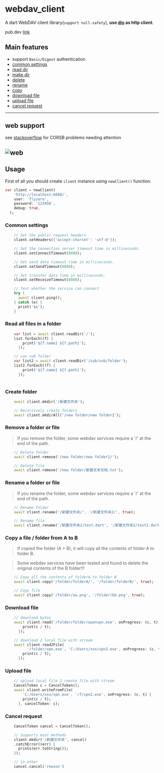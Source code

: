 # webdav_client

A dart WebDAV client library(`support null-safety`), **use [dio](https://github.com/flutterchina/dio) as http client**.

pub.dev [link](https://pub.dev/packages/webdav_client)

## Main features

* support ``Basic/Digest`` authentication
* [common settings](#common-settings)
* [read dir](#read-all-files-in-a-folder)
* [make dir](#create-folder)
* [delete](#remove-a-folder-or-file)
* [rename](#rename-a-folder-or-file)
* [copy](#copy-a-file-/-folder-from-A-to-B)
* [download file](#download-file)
* [upload file](#upload-file)
* [cancel request](#cancel-request)
---

## web support

see [stackoverflow](https://stackoverflow.com/questions/65630743/how-to-solve-flutter-web-api-cors-error-only-with-dart-code) for CORSB problems needing attention

![web](https://raw.githubusercontent.com/flymzero/webdav_client/main/images/1.png)
---

## Usage

First of all you should create `client` instance using `newClient()` function:
```dart
var client = newClient(
    'http://localhost:6688/',
    user: 'flyzero',
    password: '123456',
    debug: true,
  );
```

### Common settings
```dart
    // Set the public request headers
    client.setHeaders({'accept-charset': 'utf-8'});

    // Set the connection server timeout time in milliseconds.
    client.setConnectTimeout(8000);

    // Set send data timeout time in milliseconds.
    client.setSendTimeout(8000);

    // Set transfer data time in milliseconds.
    client.setReceiveTimeout(8000);

    // Test whether the service can connect
    try {
      await client.ping();
    } catch (e) {
      print('$e');
    }
```

### Read all files in a folder
```dart
    var list = await client.readDir('/');
    list.forEach((f) {
        print('${f.name} ${f.path}');
      });

    // can sub folder
    var list2 = await client.readDir('/sub/sub/folder');
    list2.forEach((f) {
        print('${f.name} ${f.path}');
      });
    
```

### Create folder
```dart
    await client.mkdir('/新建文件夹');

    // Recursively create folders
    await client.mkdirAll('/new folder/new folder2');
```

### Remove a folder or file
> If you remove the folder, some webdav services require a '/' at the end of the path.
```dart
    // Delete folder
    await client.remove('/new folder/new folder2/');

    // Delete file
    await client.remove('/new folder/新建文本文档.txt');
```

### Rename a folder or file
> If you rename the folder, some webdav services require a '/' at the end of the path.
```dart
    // Rename folder
    await client.rename('/新建文件夹/', '/新建文件夹2/', true);

    // Rename file
    await client.rename('/新建文件夹2/test.dart', '/新建文件夹2/test2.dart', true);
```

### Copy a file / folder from A to B
> If copied the folder (A > B), it will copy all the contents of folder A to folder B.

> Some webdav services have been tested and found to delete the original contents of the B folder!!!
```dart
    // Copy all the contents of folderA to folder B
    await client.copy('/folder/folderA/', '/folder/folderB/', true);

    // Copy file
    await client.copy('/folder/aa.png', '/folder/bb.png', true);
```

### Download file
```dart
    // download bytes
    await client.read('/folder/folder/openvpn.exe', onProgress: (c, t) {
        print(c / t);
      });

    // download 2 local file with stream 
    await client.read2File(
          '/folder/vpn.exe', 'C:/Users/xxx/vpn2.exe', onProgress: (c, t) {
        print(c / t);
      });
```

### Upload file
```dart
    // upload local file 2 remote file with stream
    CancelToken c = CancelToken();
    await client.writeFromFile(
        'C:/Users/xxx/vpn.exe', '/f/vpn2.exe', onProgress: (c, t) {
        print(c / t);
      }, cancelToken: c);
```

### Cancel request
```dart
    CancelToken cancel = CancelToken();

    // Supports most methods
    client.mkdir('/新建文件夹', cancel)
    .catchError((err) {
      prints(err.toString());
    });

    // in other
    cancel.cancel('reason')
```
